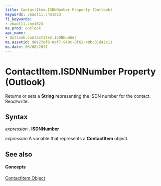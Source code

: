 ```yaml
---
title: ContactItem.ISDNNumber Property (Outlook)
keywords: vbaol11.chm1023
f1_keywords:
- vbaol11.chm1023
ms.prod: outlook
api_name:
- Outlook.ContactItem.ISDNNumber
ms.assetid: 98e27ef6-0af7-948c-8f62-49bc01d42c11
ms.date: 06/08/2017
---
```



# ContactItem.ISDNNumber Property (Outlook)

Returns or sets a  **String** representing the ISDN number for the contact. Read/write.


## Syntax

 _expression_ . **ISDNNumber**

 _expression_ A variable that represents a **ContactItem** object.


## See also


#### Concepts


[ContactItem Object](contactitem-object-outlook.md)

